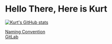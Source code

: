 # Hello There, Here is Kurt

[![Kurt's GitHub stats](https://github-readme-stats.vercel.app/api/top-langs/?username=karlosbubi&layout=donut&show_icons=true&theme=nord)](https://github.com/karlosbubi)

[Naming Convention](https://science.nasa.gov/solar-system/moons/)  
[GitLab](https://gitlab.brunner.codes/karlosbubi/)

